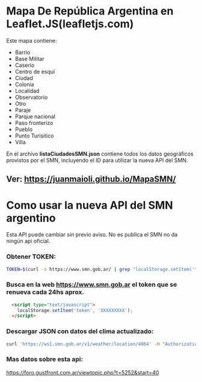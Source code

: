 # Mapa De República Argentina en Leaflet.JS(leafletjs.com)
Este mapa contiene:
  - Barrio
  - Base Militar
  - Caserío
  - Centro de esquí
  - Ciudad
  - Colonia
  - Localidad
  - Observatorio
  - Otro
  - Paraje
  - Parque nacional
  - Paso fronterizo
  - Pueblo
  - Punto Turisitico
  - Villa

En el archivo **listaCiudadesSMN.json** contiene todos los datos geográficos provistos por el SMN, incluyendo el ID para utilizar la nueva API del SMN.

## Ver: https://juanmaioli.github.io/MapaSMN/

# Como usar la nueva API del SMN argentino
Esta API puede cambiar sin previo aviso. No es publica el SMN no da ningún api oficial.


### Obtener TOKEN:

```bash
TOKEN=$(curl -s https://www.smn.gob.ar/ | grep "localStorage.setItem('token',.*" | grep -o ", '.*'" | tr -d "'" | sed 's-, \(.*\)$-\1-g')
```

### Busca en la web https://www.smn.gob.ar el token que se renueva cada 24hs aprox.
```html
  <script type="text/javascript">
    localStorage.setItem('token', 'XXXXXXXXX');
  </script>
```

### Descargar JSON con datos del clima actualizado:
```bash
curl 'https://ws1.smn.gob.ar/v1/weather/location/4864' -H "Authorization: JWT $TOKEN"
```

### Mas datos sobre esta api:
https://foro.gustfront.com.ar/viewtopic.php?t=5252&start=40